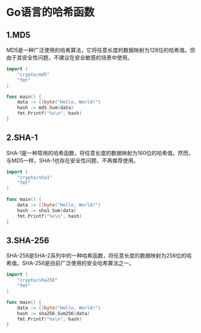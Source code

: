 # Go语言的哈希函数

## 1.MD5

​	MD5是一种广泛使用的哈希算法，它将任意长度的数据映射为128位的哈希值。但由于其安全性问题，不建议在安全敏感的场景中使用。

```go
import (
    "crypto/md5"
    "fmt"
)

func main() {
    data := []byte("Hello, World!")
    hash := md5.Sum(data)
    fmt.Printf("%x\n", hash)
}
```

## 2.SHA-1

​	SHA-1是一种常用的哈希函数，将任意长度的数据映射为160位的哈希值。然而，与MD5一样，SHA-1也存在安全性问题，不再推荐使用。

```go
import (
    "crypto/sha1"
    "fmt"
)

func main() {
    data := []byte("Hello, World!")
    hash := sha1.Sum(data)
    fmt.Printf("%x\n", hash)
}
```

## 3.SHA-256

​	SHA-256是SHA-2系列中的一种哈希函数，将任意长度的数据映射为256位的哈希值。SHA-256是目前广泛使用的安全哈希算法之一。

```go
import (
    "crypto/sha256"
    "fmt"
)

func main() {
    data := []byte("Hello, World!")
    hash := sha256.Sum256(data)
    fmt.Printf("%x\n", hash)
}
```

